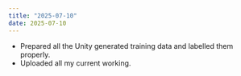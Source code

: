 ```yaml
---
title: "2025-07-10"
date: 2025-07-10
---
```


 - Prepared all the Unity generated training data and labelled them properly.
 - Uploaded all my current working.